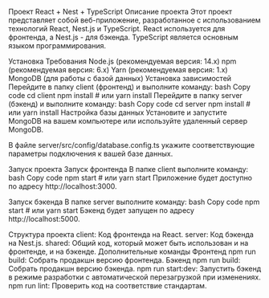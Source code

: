 
Проект React + Nest + TypeScript
Описание проекта
Этот проект представляет собой веб-приложение, разработанное с использованием технологий React, Nest.js и TypeScript. React используется для фронтенда, а Nest.js - для бэкенда. TypeScript является основным языком программирования.

Установка
Требования
Node.js (рекомендуемая версия: 14.x)
npm (рекомендуемая версия: 6.x)
Yarn (рекомендуемая версия: 1.x)
MongoDB (для работы с базой данных)
Установка зависимостей
Перейдите в папку client (фронтенд) и выполните команду:
bash
Copy code
cd client
npm install  # или yarn install
Перейдите в папку server (бэкенд) и выполните команду:
bash
Copy code
cd server
npm install  # или yarn install
Настройка базы данных
Установите и запустите MongoDB на вашем компьютере или используйте удаленный сервер MongoDB.

В файле server/src/config/database.config.ts укажите соответствующие параметры подключения к вашей базе данных.

Запуск проекта
Запуск фронтенда
В папке client выполните команду:
bash
Copy code
npm start  # или yarn start
Приложение будет доступно по адресу http://localhost:3000.

Запуск бэкенда
В папке server выполните команду:
bash
Copy code
npm start  # или yarn start
Бэкенд будет запущен по адресу http://localhost:5000.

Структура проекта
client: Код фронтенда на React.
server: Код бэкенда на Nest.js.
shared: Общий код, который может быть использован и на фронтенде, и на бэкенде.
Дополнительные команды
Фронтенд
npm run build: Собрать продакшн версию фронтенда.
Бэкенд
npm run build: Собрать продакшн версию бэкенда.
npm run start:dev: Запустить бэкенд в режиме разработки с автоматической перезагрузкой при изменениях.
npm run lint: Проверить код на соответствие стандартам.
